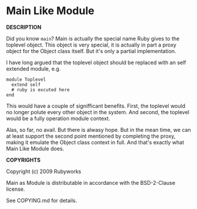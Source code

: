 # Main Like Module

__DESCRIPTION__

Did you know `main`? Main is actually the special name Ruby gives
to the toplevel object. This object is very special, it is actually
in part a proxy object for the Object class itself. But it's only
a partial implementation.

I have long argued that the toplevel object should be replaced with
an self extended module, e.g.

    module Toplevel
      extend self
      # ruby is excuted here
    end

This would have a couple of signifficant benefits. First, the toplevel
would no longer polute every other object in the system. And second,
the toplevel would be a fully operation module context.

Alas, so far, no avail. But there is alwasy hope. But in the mean time,
we can at least support the second point mentioned by completing the
proxy, making it emulate the Object class context in full. And that's
exactly what Main Like Module does.


__COPYRIGHTS__

Copyright (c) 2009 Rubyworks

Main as Module is distributable in accordance with the BSD-2-Clause license.

See COPYING.md for details.

